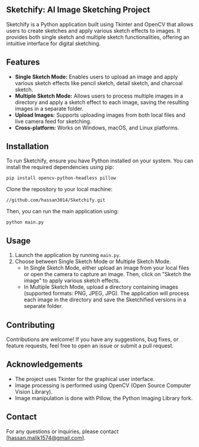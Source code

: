 ## Sketchify: AI Image Sketching Project
Sketchify is a Python application built using Tkinter and OpenCV that allows users to create sketches and apply various sketch effects to images. It provides both single sketch and multiple sketch functionalities, offering an intuitive interface for digital sketching.

## Features
- **Single Sketch Mode:** Enables users to upload an image and apply various sketch effects like pencil sketch, detail sketch, and charcoal sketch.
- **Multiple Sketch Mode:** Allows users to process multiple images in a directory and apply a sketch effect to each image, saving the resulting images in a separate folder.
- **Upload Images:** Supports uploading images from both local files and live camera feed for sketching.
- **Cross-platform:** Works on Windows, macOS, and Linux platforms.

## Installation
To run Sketchify, ensure you have Python installed on your system. You can install the required dependencies using pip:
```
pip install opencv-python-headless pillow
```
Clone the repository to your local machine:
```
//github.com/hassan3014/Sketchify.git
```
Then, you can run the main application using:
```
python main.py
```

## Usage
1. Launch the application by running `main.py`.
2. Choose between Single Sketch Mode or Multiple Sketch Mode.
   - In Single Sketch Mode, either upload an image from your local files or open the camera to capture an image. Then, click on "Sketch the image" to apply various sketch effects.
   - In Multiple Sketch Mode, upload a directory containing images (supported formats: PNG, JPEG, JPG). The application will process each image in the directory and save the Sketchified versions in a separate folder.

## Contributing
Contributions are welcome! If you have any suggestions, bug fixes, or feature requests, feel free to open an issue or submit a pull request.

## Acknowledgements
- The project uses Tkinter for the graphical user interface.
- Image processing is performed using OpenCV (Open Source Computer Vision Library).
- Image manipulation is done with Pillow, the Python Imaging Library fork.

## Contact
For any questions or inquiries, please contact [hassan.malik1574@gmail.com].

